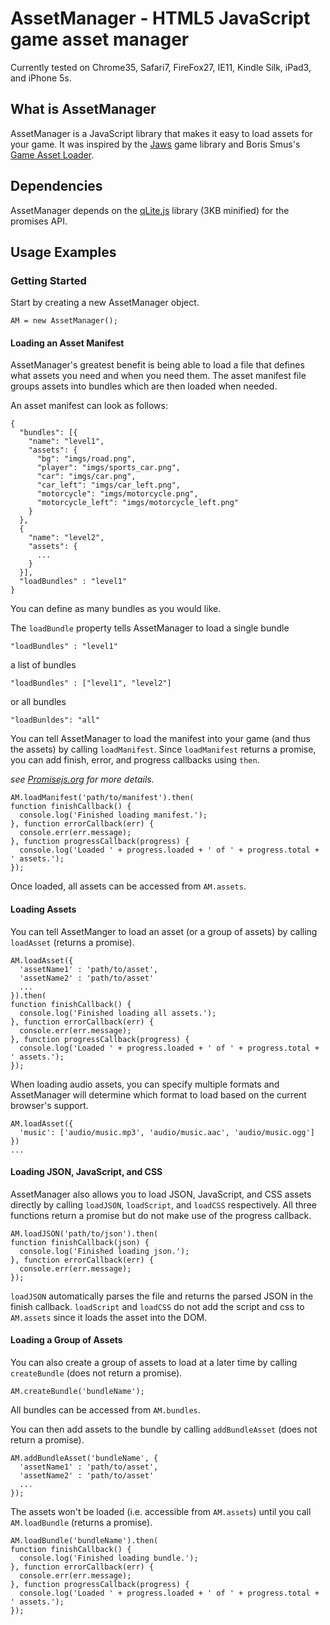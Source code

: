 AssetManager - HTML5 JavaScript game asset manager
============

Currently tested on Chrome35, Safari7, FireFox27, IE11, Kindle Silk, iPad3, and iPhone 5s.

## What is AssetManager

AssetManager is a JavaScript library that makes it easy to load assets for your game. It was inspired by the [Jaws](https://github.com/ippa/jaws) game library and Boris Smus's [Game Asset Loader]([https://github.com/borismus/game-asset-loader).

## Dependencies

AssetManager depends on the [qLite.js](https://github.com/straker/qLite) library (3KB minified) for the promises API.

## Usage Examples

### Getting Started

Start by creating a new AssetManager object.

    AM = new AssetManager();

#### Loading an Asset Manifest

AssetManager's greatest benefit is being able to load a file that defines what assets you need and when you need them. The asset manifest file groups assets into bundles which are then loaded when needed.

An asset manifest can look as follows:

    {
      "bundles": [{
        "name": "level1",
        "assets": {
          "bg": "imgs/road.png",
          "player": "imgs/sports_car.png",
          "car": "imgs/car.png",
          "car_left": "imgs/car_left.png",
          "motorcycle": "imgs/motorcycle.png",
          "motorcycle_left": "imgs/motorcycle_left.png"
        }
      },
      {
        "name": "level2",
        "assets": {
          ...
        }
      }],
      "loadBundles" : "level1"
    }

You can define as many bundles as you would like.

The `loadBundle` property tells AssetManager to load a single bundle

    "loadBundles" : "level1"

a list of bundles

    "loadBundles" : ["level1", "level2"]

or all bundles

    "loadBunldes": "all"

You can tell AssetManager to load the manifest into your game (and thus the assets) by calling `loadManifest`. Since `loadManifest` returns a promise, you can add finish, error, and progress callbacks using `then`.

*see [Promisejs.org](https://www.promisejs.org/) for more details.*

    AM.loadManifest('path/to/manifest').then(
    function finishCallback() {
      console.log('Finished loading manifest.');
    }, function errorCallback(err) {
      console.err(err.message);
    }, function progressCallback(progress) {
      console.log('Loaded ' + progress.loaded + ' of ' + progress.total + ' assets.');
    });

Once loaded, all assets can be accessed from `AM.assets`.

#### Loading Assets

You can tell AssetManger to load an asset (or a group of assets) by calling `loadAsset` (returns a promise).

    AM.loadAsset({
      'assetName1' : 'path/to/asset',
      'assetName2' : 'path/to/asset'
      ...
    }).then(
    function finishCallback() {
      console.log('Finished loading all assets.');
    }, function errorCallback(err) {
      console.err(err.message);
    }, function progressCallback(progress) {
      console.log('Loaded ' + progress.loaded + ' of ' + progress.total + ' assets.');
    });

When loading audio assets, you can specify multiple formats and AssetManager will determine which format to load based on the current browser's support.

    AM.loadAsset({
      'music': ['audio/music.mp3', 'audio/music.aac', 'audio/music.ogg']
    })
    ...

#### Loading JSON, JavaScript, and CSS

AssetManager also allows you to load JSON, JavaScript, and CSS assets directly by calling `loadJSON`, `loadScript`, and `loadCSS` respectively. All three functions return a promise but do not make use of the progress callback.

    AM.loadJSON('path/to/json').then(
    function finishCallback(json) {
      console.log('Finished loading json.');
    }, function errorCallback(err) {
      console.err(err.message);
    });

`loadJSON` automatically parses the file and returns the parsed JSON in the finish callback. `loadScript` and `loadCSS` do not add the script and css to `AM.assets` since it loads the asset into the DOM.

#### Loading a Group of Assets

You can also create a group of assets to load at a later time by calling `createBundle` (does not return a promise).

    AM.createBundle('bundleName');

All bundles can be accessed from `AM.bundles`.

You can then add assets to the bundle by calling `addBundleAsset` (does not return a promise).

    AM.addBundleAsset('bundleName', {
      'assetName1' : 'path/to/asset',
      'assetName2' : 'path/to/asset'
      ...
    });

The assets won't be loaded (i.e. accessible from `AM.assets`) until you call `AM.loadBundle` (returns a promise).

    AM.loadBundle('bundleName').then(
    function finishCallback() {
      console.log('Finished loading bundle.');
    }, function errorCallback(err) {
      console.err(err.message);
    }, function progressCallback(progress) {
      console.log('Loaded ' + progress.loaded + ' of ' + progress.total + ' assets.');
    });
